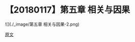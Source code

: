 # 【20180117】第五章 相关与因果
![](./_image/第五章 相关与因果-2.png)


[原文](https://www.processon.com/view/link/5a5f54cae4b0332f153712bf)
